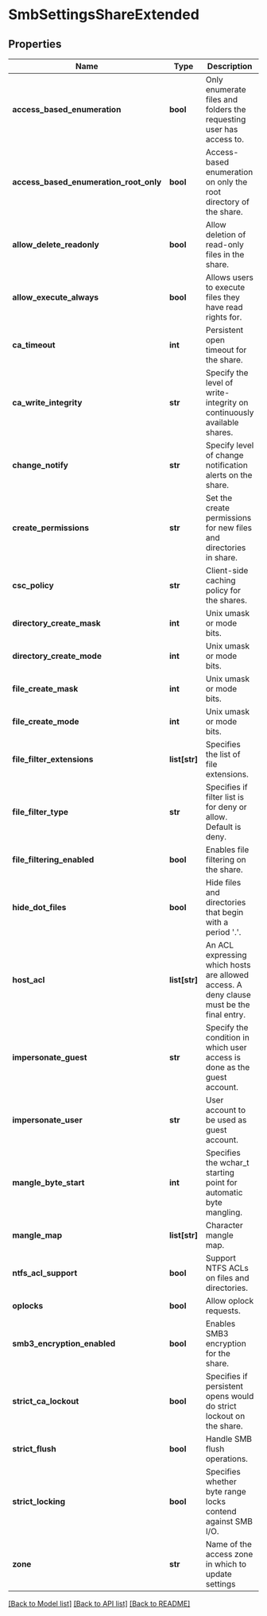 # SmbSettingsShareExtended

## Properties
Name | Type | Description | Notes
------------ | ------------- | ------------- | -------------
**access_based_enumeration** | **bool** | Only enumerate files and folders the requesting user has access to. | [optional] 
**access_based_enumeration_root_only** | **bool** | Access-based enumeration on only the root directory of the share. | [optional] 
**allow_delete_readonly** | **bool** | Allow deletion of read-only files in the share. | [optional] 
**allow_execute_always** | **bool** | Allows users to execute files they have read rights for. | [optional] 
**ca_timeout** | **int** | Persistent open timeout for the share. | [optional] 
**ca_write_integrity** | **str** | Specify the level of write-integrity on continuously available shares. | [optional] 
**change_notify** | **str** | Specify level of change notification alerts on the share. | [optional] 
**create_permissions** | **str** | Set the create permissions for new files and directories in share. | [optional] 
**csc_policy** | **str** | Client-side caching policy for the shares. | [optional] 
**directory_create_mask** | **int** | Unix umask or mode bits. | [optional] 
**directory_create_mode** | **int** | Unix umask or mode bits. | [optional] 
**file_create_mask** | **int** | Unix umask or mode bits. | [optional] 
**file_create_mode** | **int** | Unix umask or mode bits. | [optional] 
**file_filter_extensions** | **list[str]** | Specifies the list of file extensions. | [optional] 
**file_filter_type** | **str** | Specifies if filter list is for deny or allow. Default is deny. | [optional] 
**file_filtering_enabled** | **bool** | Enables file filtering on the share. | [optional] 
**hide_dot_files** | **bool** | Hide files and directories that begin with a period &#39;.&#39;. | [optional] 
**host_acl** | **list[str]** | An ACL expressing which hosts are allowed access. A deny clause must be the final entry. | [optional] 
**impersonate_guest** | **str** | Specify the condition in which user access is done as the guest account. | [optional] 
**impersonate_user** | **str** | User account to be used as guest account. | [optional] 
**mangle_byte_start** | **int** | Specifies the wchar_t starting point for automatic byte mangling. | [optional] 
**mangle_map** | **list[str]** | Character mangle map. | [optional] 
**ntfs_acl_support** | **bool** | Support NTFS ACLs on files and directories. | [optional] 
**oplocks** | **bool** | Allow oplock requests. | [optional] 
**smb3_encryption_enabled** | **bool** | Enables SMB3 encryption for the share. | [optional] 
**strict_ca_lockout** | **bool** | Specifies if persistent opens would do strict lockout on the share. | [optional] 
**strict_flush** | **bool** | Handle SMB flush operations. | [optional] 
**strict_locking** | **bool** | Specifies whether byte range locks contend against SMB I/O. | [optional] 
**zone** | **str** | Name of the access zone in which to update settings | [optional] 

[[Back to Model list]](../README.md#documentation-for-models) [[Back to API list]](../README.md#documentation-for-api-endpoints) [[Back to README]](../README.md)


